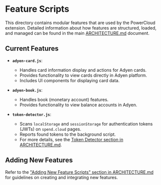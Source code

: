 # Feature Scripts

This directory contains modular features that are used by the PowerCloud extension. Detailed information about how features are structured, loaded, and managed can be found in the main [ARCHITECTURE.md](../../ARCHITECTURE.md#3-content-scripts) document.

## Current Features

- **`adyen-card.js`**: 
  - Handles card information display and actions for Adyen cards.
  - Provides functionality to view cards directly in Adyen platform.
  - Includes UI components for displaying card data.

- **`adyen-book.js`**: 
  - Handles book (monetary account) features.
  - Provides functionality to view balance accounts in Adyen.

- **`token-detector.js`**:
  - Scans `localStorage` and `sessionStorage` for authentication tokens (JWTs) on `spend.cloud` pages.
  - Reports found tokens to the background script.
  - For more details, see the [Token Detector section in ARCHITECTURE.md](../../ARCHITECTURE.md#feature-scripts).

## Adding New Features

Refer to the ["Adding New Feature Scripts" section in ARCHITECTURE.md](../../ARCHITECTURE.md#adding-new-feature-scripts) for guidelines on creating and integrating new features.
